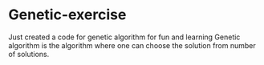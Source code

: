 # Genetic-exercise
Just created a code for genetic algorithm for fun and learning
Genetic algorithm is the algorithm where one can choose the solution from number of solutions.

